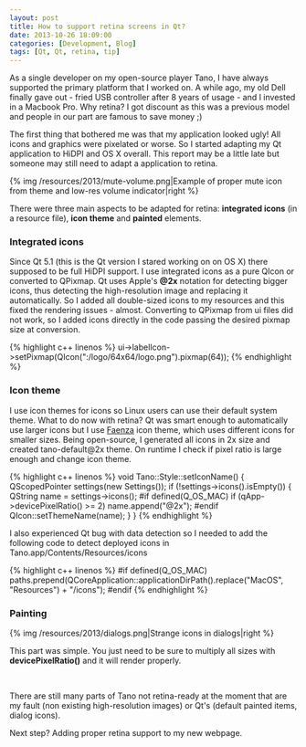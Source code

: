 ```yaml
---
layout: post
title: How to support retina screens in Qt?
date: 2013-10-26 18:09:00
categories: [Development, Blog]
tags: [Qt, Qt, retina, tip]
---
```


As a single developer on my open-source player Tano, I have always supported the primary platform that I worked on. A while ago, my old Dell finally gave out - fried USB controller after 8 years of usage - and I invested in a Macbook Pro. Why retina? I got discount as this was a previous model and people in our part are famous to save money ;)

The first thing that bothered me was that my application looked ugly! All icons and graphics were pixelated or worse. So I started adapting my Qt application to HiDPI and OS X overall. This report may be a little late but someone may still need to adapt a application to retina.

<!--more-->
{% img /resources/2013/mute-volume.png|Example of proper mute icon from theme and low-res volume indicator|right %}

There were three main aspects to be adapted for retina: <strong>integrated icons</strong> (in a resource file), <strong>icon theme</strong> and <strong>painted</strong> elements.


<h3>Integrated icons</h3>
Since Qt 5.1 (this is the Qt version I stared working on on OS X) there supposed to be full HiDPI support. I use integrated icons as a pure QIcon or converted to QPixmap. Qt uses Apple's <strong>@2x</strong> notation for detecting bigger icons, thus detecting the high-resolution image and replacing it automatically. So I added all double-sized icons to my resources and this fixed the rendering issues - almost. Converting to QPixmap from ui files did not work, so I added icons directly in the code passing the desired pixmap size at conversion.

{% highlight c++ linenos %}
ui->labelIcon->setPixmap(QIcon(":/logo/64x64/logo.png").pixmap(64));
{% endhighlight %}

<h3>Icon theme</h3>
I use icon themes for icons so Linux users can use their default system theme. What to do now with retina? Qt was smart enough to automatically use larger icons but I use <a title="Faenza" href="https://www.google.si/url?sa=t&amp;rct=j&amp;q=&amp;esrc=s&amp;source=web&amp;cd=10&amp;cad=rja&amp;ved=0CEIQFjAJ&amp;url=http%3A%2F%2Ftiheum.deviantart.com%2Fart%2FFaenza-Icons-173323228&amp;ei=2-prUte_Hojoswatr4CwDQ&amp;usg=AFQjCNGBzaAiRZjl90E9kVF69u7fa9viSw&amp;sig2=j_VA7gGx3xcjNPhR0rdvNw&amp;bvm=bv.55123115,d.Yms" target="_blank">Faenza</a> icon theme, which uses different icons for smaller sizes. Being open-source, I generated all icons in 2x size and created tano-default@2x theme. On runtime I check if pixel ratio is large enough and change icon theme.

{% highlight c++ linenos %}
void Tano::Style::setIconName()
{
    QScopedPointer<Settings> settings(new Settings());
    if (!settings->icons().isEmpty()) {
        QString name = settings->icons();
#if defined(Q_OS_MAC)
        if (qApp->devicePixelRatio() >= 2)
            name.append("@2x");
#endif
        QIcon::setThemeName(name);
    }
}
{% endhighlight %}

I also experienced Qt bug with data detection so I needed to add the following code to detect deployed icons in Tano.app/Contents/Resources/icons

{% highlight c++ linenos %}
#if defined(Q_OS_MAC)
    paths.prepend(QCoreApplication::applicationDirPath().replace("MacOS", "Resources") + "/icons");
#endif
{% endhighlight %}

<h3>Painting</h3>
{% img /resources/2013/dialogs.png|Strange icons in dialogs|right %}

This part was simple. You just need to be sure to multiply all sizes with <strong>devicePixelRatio()</strong> and it will render properly.

&nbsp;

There are still many parts of Tano not retina-ready at the moment that are my fault (non existing high-resolution images) or Qt's (default painted items, dialog icons).

Next step? Adding proper retina support to my new webpage.